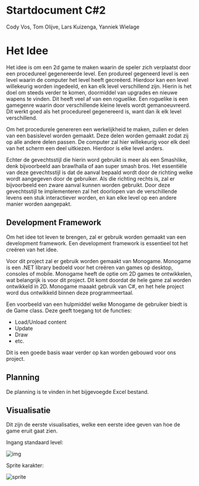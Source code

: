 # **Startdocument C#2**

Cody Vos, Tom Olijve, Lars Kuizenga, Yanniek Wielage

# Het Idee

Het idee is om een 2d game te maken waarin de speler zich verplaatst door een procedureel gegenereerde level. Een produreel gegeneerd level is een level waarin de computer het level heeft gecreëerd. Hierdoor kan een level willekeurig worden ingedeeld, en kan elk level verschillend zijn. Hierin is het doel om steeds verder te komen, doormiddel van upgrades en nieuwe wapens te vinden. Dit heeft veel af van een roguelike. Een roguelike is een gamegenre waarin door verschillende kleine levels wordt gemanoeuvreerd. Dit werkt goed als het procedureel gegenereerd is, want dan ik elk level verschillend. 

Om het procedurele genereren een werkelijkheid te maken, zullen er delen van een basislevel worden gemaakt. Deze delen worden gemaakt zodat zij op alle andere delen passen. De computer zal hier willekeurig voor elk deel van het scherm een deel uitkiezen. Hierdoor is elke level anders.

Echter de gevechtsstijl die hierin word gebruikt is meer als een Smashlike, denk bijvoorbeeld aan brawlhalla of aan super smash bros. Het essentiële van deze gevechtsstijl is dat de aanval bepaald wordt door de richting welke wordt aangegeven door de gebruiker. Als die richting rechts is, zal er bijvoorbeeld een zware aanval kunnen worden gebruikt. Door deze gevechtsstijl te implementeren zal het doorlopen van de verschillende levens een stuk interactiever worden, en kan elke level op een andere manier worden aangepakt. 

## **Development Framework** 

Om het idee tot leven te brengen, zal er gebruik worden gemaakt van een development framework. Een development framework is essentieel tot het creëren van het idee.

Voor dit project zal er gebruik worden gemaakt van Monogame. Monogame is een .NET library bedoeld voor het creëren van games op desktop, consoles of mobile. Monogame heeft de optie om 2D games te ontwikkelen, wat belangrijk is voor dit project. Dit komt doordat de hele game zal worden ontwikkeld in 2D. Monogame maaakt gebruik van C#, en het hele project word dus ontwikkeld binnen deze programmeertaal.

Een voorbeeld van een hulpmiddel welke Monogame de gebruiker biedt is de Game class. Deze geeft toegang tot de functies: 

- Load/Unload content
- Update
- Draw
- etc.

Dit is een goede basis waar verder op kan worden gebouwd voor ons project.

## **Planning**

De planning is te vinden in het bijgevoegde Excel bestand.

## **Visualisatie**

Dit zijn de eerste visualisaties, welke een eerste idee geven van hoe de game eruit gaat zien. 

Ingang standaard level:

![img](C:\xampp\htdocs\GithubRepos\C2Eindopdracht\Startdocument\cave.png)

Sprite karakter:

![sprite](C:\xampp\htdocs\GithubRepos\C2Eindopdracht\Startdocument\sprite.png)